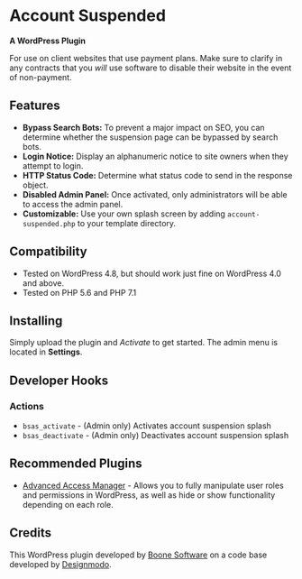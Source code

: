 # Account Suspended

**A WordPress Plugin**

For use on client websites that use payment plans. Make sure to clarify in any contracts that you *will* use software to disable their website in the event of non-payment.

## Features

* **Bypass Search Bots:** To prevent a major impact on SEO, you can determine whether the suspension page can be bypassed by search bots.
* **Login Notice:** Display an alphanumeric notice to site owners when they attempt to login.
* **HTTP Status Code:** Determine what status code to send in the response object.
* **Disabled Admin Panel:** Once activated, only administrators will be able to access the admin panel.
* **Customizable:** Use your own splash screen by adding `account-suspended.php` to your template directory.

## Compatibility

* Tested on WordPress 4.8, but should work just fine on WordPress 4.0 and above.
* Tested on PHP 5.6 and PHP 7.1

## Installing

Simply upload the plugin and *Activate* to get started. The admin menu is located in **Settings**.

## Developer Hooks

### Actions

* `bsas_activate` - (Admin only) Activates account suspension splash
* `bsas_deactivate` - (Admin only) Deactivates account suspension splash

## Recommended Plugins

* [Advanced Access Manager](https://wordpress.org/plugins/advanced-access-manager/) - Allows you to fully manipulate user roles and permissions in WordPress, as well as hide or show functionality depending on each role.

## Credits

This WordPress plugin developed by [Boone Software](https://boone.io) on a code base developed by [Designmodo](http://designmodo.com).
